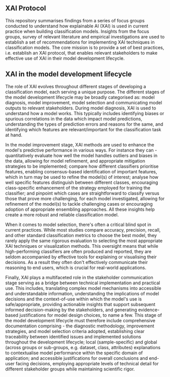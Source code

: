 ## XAI Protocol
This repository summarises findings from a series of focus groups conducted to understand how explainable AI (XAI) is used in current practice when building classification models. Insights from the focus groups, survey of relevant literature and empirical investigations are used to establish a set of recommendations for implementing XAI techniques in classification models. The core mission is to provide a set of best practices, i.e. establish an XAI protocol, that enables relevant stakeholders to make effective use of XAI in their model development lifecycle. 

## XAI in the model development lifecycle
The role of XAI evolves throughout different stages of developing a classification model, each serving a unique purpose. The different stages of the model development lifecycle may be broadly categorised as: model diagnosis, model improvement, model selection and communicating model outputs to relevant stakeholders. During model diagnosis, XAI is used to understand how a model works. This typically includes identifying biases or spurious correlations in the data which impact model predictions, understanding the types of prediction errors and reasons for the same, and identifying which features are relevant/important for the classification task at hand. 

In the model improvement stage, XAI methods are used to enhance the model's predictive performance in various ways. For instance they can - quantitatively evaluate how well the model handles outliers and biases in the data, allowing for model refinement, and appropriate mitigation strategies to be implemented; compare how different classifiers prioritise features, enabling consensus-based identification of important features, which in turn may be used to refine the model(s) of interest; analyse how well specific features distinguish between different classes, encouraging class-specific enhancement of the strategy employed for training the classifier; and pinpoint which cases are straightforward to classify versus those that prove more challenging, for each model investigated, allowing for refinement of the model(s) to tackle challenging cases or encouraging adoption of appropriate ensembling approaches. All these insights help create a more robust and reliable classification model. 

When it comes to model selection, there's often a critical blind spot in current practices. While most studies compare accuracy, precision, recall, and other standard classification metrics to choose the best model, they rarely apply the same rigorous evaluation to selecting the most appropriate XAI techniques or visualization methods. This oversight means that while high-performing classifiers are often produced and reported, they are seldom accompanied by effective tools for explaining or visualising their decisions. As a result they often don't effectively communicate their reasoning to end users, which is crucial for real-world applications. 

Finally, XAI plays a multifaceted role in the stakeholder communication stage serving as a bridge between technical implementation and practical use. This includes, translating complex model mechanisms into accessible and understandable information, understanding the implications of model decisions and the context-of-use within which the model's use is safe/appropriate, providing actionable insights that support subsequent informed decision-making by the stakeholders, and generating evidence-based justifications for model design choices, to name a few. This stage of the model development lifecycle must therefore include comprehensive documentation comprising - the diagnostic methodology, improvement strategies, and model selection criteria adopted, establishing clear traceability between identified issues and implemented solutions throughout the development lifecycle; local (sample-specific) and global (across groups or sub-groups, e.g. dataset, class, attributes) explanations to contextualise model performance within the specific domain of application; and accessible justifications for overall conclusions and end-user facing decisions, employing appropriate levels of technical detail for different stakeholder groups while maintaining scientific rigor.

